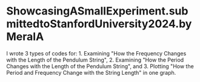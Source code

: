 # ShowcasingASmallExperiment.submittedtoStanfordUniversity2024.byMeralA
I wrote 3 types of codes for: 1. Examining "How the Frequency Changes with the Length of the Pendulum String", 2. Examining "How the Period Changes with the Length of the Pendulum String", and 3. Plotting  "How the Period and Frequency Change with the String Length" in one graph.
